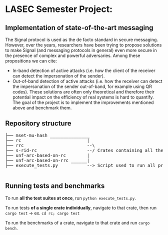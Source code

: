 # LASEC Semester Project: 
## Implementation of state-of-the-art messaging

The Signal protocol is used as the de facto standard in secure messaging. However, over the years, researchers have been trying to propose solutions to make Signal (and messaging protocols in general) even more secure in the presence of complex and powerful adversaries. Among these propositions we can cite:
- In-band detection of active attacks (i.e. how the client of the receiver can detect the impersonation of the sender).
- Out-of-band detection of active attacks (i.e. how the receiver can detect the impersonation of the sender out-of-band, for example using QR codes).
These solutions are often only theoretical and therefore their potential impact on the efficiency of real systems is hard to quantify. The goal of the project is to implement the improvements mentioned above and benchmark them.

## Repository structure
<pre>
├── mset-mu-hash _______________
├── rc                         |
├── rrc                        --\
├── s-rid-rc                   --/ Crates containing all the project implementations and optimizations.
├── unf-arc-based-on-rc        |
├── unf-arc-based-on-rrc ______|
├── execute_tests.py           --> Script used to run all project tests in one command.

</pre>

## Running tests and benchmarks
To run **all the test suites at once**, run ```python execute_tests.py```.

To run tests **of a single crate individually**, navigate to that crate, then run ```cargo test``` -> ex. ```cd rc; cargo test```

To run the benchmarks of a crate, navigate to that crate and run ```cargo bench```.
